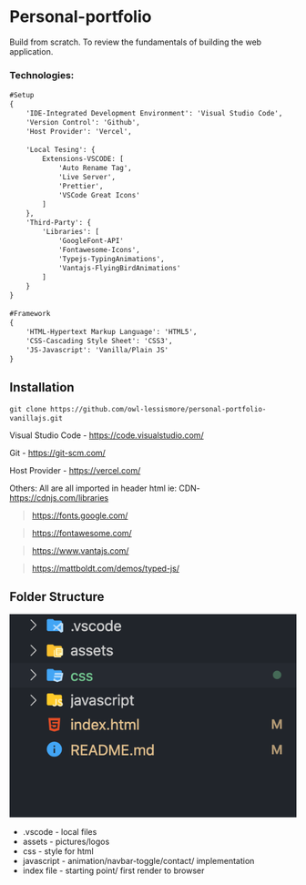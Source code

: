 # Personal-portfolio 
Build from scratch. To review the fundamentals of building the web application.
### Technologies: 
```
#Setup 
{
    'IDE-Integrated Development Environment': 'Visual Studio Code',
    'Version Control': 'Github',
    'Host Provider': 'Vercel',

    'Local Tesing': {
        Extensions-VSCODE: [
            'Auto Rename Tag',
            'Live Server',
            'Prettier',
            'VSCode Great Icons'
        ] 
    },
    'Third-Party': {
        'Libraries': [
            'GoogleFont-API'
            'Fontawesome-Icons',
            'Typejs-TypingAnimations',
            'Vantajs-FlyingBirdAnimations'
        ]
    }    
}

#Framework
{
    'HTML-Hypertext Markup Language': 'HTML5',
    'CSS-Cascading Style Sheet': 'CSS3',
    'JS-Javascript': 'Vanilla/Plain JS'
}
```

## Installation
```
git clone https://github.com/owl-lessismore/personal-portfolio-vanillajs.git
```

Visual Studio Code - https://code.visualstudio.com/

Git - https://git-scm.com/

Host Provider - https://vercel.com/

Others:
All are all imported in header html ie: CDN-https://cdnjs.com/libraries

> https://fonts.google.com/

> https://fontawesome.com/

> https://www.vantajs.com/

> https://mattboldt.com/demos/typed-js/


## Folder Structure
![folderStructure!](/assets/folderStructure.png)

* .vscode - local files
* assets - pictures/logos
* css - style for html
* javascript - animation/navbar-toggle/contact/ implementation
* index file - starting point/ first render to browser

